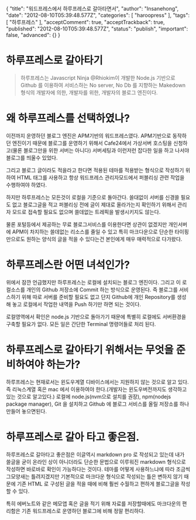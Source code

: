 {
    "title": "워드프레스에서 하루프레스로 갈아타면서",
    "author": "Insanehong",
    "date": "2012-08-10T05:39:48.577Z",
    "categories": [
        "haroopress"
    ],
    "tags": [
        "하루프레스"
    ],
    "acceptComment": true,
    "acceptTrackback": true,
    "published": "2012-08-10T05:39:48.577Z",
    "status": "publish",
    "important": false,
    "advanced": {}
}

# 하루프레스로 갈아타기
>하루프레스는 Javascript Ninja @Rhiokim이 개발한  Node.js 기반으로 Github 를 이용하여 서비스하는  No server, No Db 를 지향하는 Makedown 형식의 개발자에 의한, 개발자를 위한, 개발자의 블로그 엔진이다.

# 왜 하루프레스를 선택하였나?
이전까지 운영하던 블로그 엔진은 APM기반의 워드프레스였다. APM기반으로 동작하던 엔진이기 때문에 블로그를 운영하기 위해서 Cafe24에서 가상서버 호스팅을 신청하고(물론 블로그만을 위한 서버는 아니다) 서버세팅과 이런저런 잡다한 일을 하고 나서야 블로그를 띄울수 있었다. 

그리고 블로그 글이라도 적을라고 한다면 적용된 테마를 적용받는 형식으로 작성하기 위하여 HTML 태그를 사용하고 항상 워드프레스 관리자모드에서 퍼블리싱 관련 작업을 수행하여야 하였다. 

하지만 하루프레스는 모든것이 로컬을 기준으로 돌아간다. 쓸대없이 서버를 신경쓸 필요도 없고 블로그글을 적고 퍼블리싱 전에 글이 제대로 올라가는지 확인하기 위해서 관리자 모드로 접속할 필요도 없으며 쓸데없는 트레픽을 발생시키지도 않는다. 

물론 포털등에서 제공하는 무료 블로그서비스를 이용한다면 상관이 없겠지만 개인서버에 APM이 차지하는 쓸데없는 리소스를 줄일 수 있고 특히 마크다운으로 단순한 타이핑만으로도 원하는 양식의 글을 적을 수 있다는건 본인에게 매우 매력적으로 다가왔다. 

# 하루프레스란 어떤 녀석인가?
위에서 잠깐 언급했지만 하루프레스는 로컬에 설치되는 블로그 엔진이다. 
그리고 이 로컬소스를 개인의 Github 저장소에 Commit 하는 방식으로 운영된다. 
즉 블로그를 서비스하기 위해 따로 서버를 준비할 필요도 없고 단지 Github에 개인 Repository를 생성해 놓고 로컬에서 작업한 내역을 Push 하기만 하면 되는 것이다. 

로컬영역에서 확인은 node.js 기반으로 돌아가기 때문에 특별히 로컬에도 서버환경을 구축할 필요가 없다. 모든 일은 간단한 Terminal 명령어들로 처리 된다. 

# 하루프레스로 갈아타기 위해서는 무엇을 준비하여야 하는가?
하루프레스는 현재로서는 윈도우계열 디바이스에서는 지원하지 않는 것으로 알고 있다. 
즉 리눅스계열 혹은 mac 에서 이용하여야 한다.(개발자는 윈도우버전까지도 생각하고 있는 것으로 알고있다.)
로컬에 node.js(nvm으로 설치를 권장), npm(nodejs package manager), Git 을 설치하고 Github 에 블로그 서비스를 올릴 저장소를 하나 만들어 놓으면된다.

# 하루프레스로 갈아 타고 좋은점.
하루프레스로 갈아타고 좋은점은 이글역시 markdown pro 로 작성되고 있는데 내가 쓸글을 굳이 온라인 상이 아니더라도 단순한 문법으로 이루워진 markdown 형식으로 작성하면 바로바로 확인이 가능하다는 것이다. 
테마를 어떻게 사용하느냐에 따라 조금씩 그모양새는 틀려지겠지만 기본적으로 마크다운 형식으로 작성되는 틀은 변하지 않기 때문에 기존 HTML 로 구성된 글을 적을 때에 비해 훨씬 수월하고 편하게 블로그글을 작성할 수 있다.

특히 에버노트와 같은 메모앱 혹은 글을 적기 위해 자료를 저장할때에도 마크다운의 편리함은 기존 워드프레스로 운영하던 블로그에 비해 정말 편리하다.

